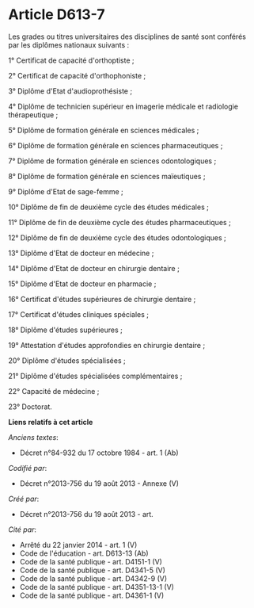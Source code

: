 # Article D613-7

Les grades ou titres universitaires des disciplines de santé sont conférés par les diplômes nationaux suivants :

1° Certificat de capacité d'orthoptiste ;

2° Certificat de capacité d'orthophoniste ;

3° Diplôme d'Etat d'audioprothésiste ;

4° Diplôme de technicien supérieur en imagerie médicale et radiologie thérapeutique ;

5° Diplôme de formation générale en sciences médicales ;

6° Diplôme de formation générale en sciences pharmaceutiques ;

7° Diplôme de formation générale en sciences odontologiques ;

8° Diplôme de formation générale en sciences maïeutiques ;

9° Diplôme d'Etat de sage-femme ;

10° Diplôme de fin de deuxième cycle des études médicales ;

11° Diplôme de fin de deuxième cycle des études pharmaceutiques ;

12° Diplôme de fin de deuxième cycle des études odontologiques ;

13° Diplôme d'Etat de docteur en médecine ;

14° Diplôme d'Etat de docteur en chirurgie dentaire ;

15° Diplôme d'Etat de docteur en pharmacie ;

16° Certificat d'études supérieures de chirurgie dentaire ;

17° Certificat d'études cliniques spéciales ;

18° Diplôme d'études supérieures ;

19° Attestation d'études approfondies en chirurgie dentaire ;

20° Diplôme d'études spécialisées ;

21° Diplôme d'études spécialisées complémentaires ;

22° Capacité de médecine ;

23° Doctorat.

**Liens relatifs à cet article**

_Anciens textes_:

  - Décret n°84-932 du 17 octobre 1984 - art. 1 (Ab)

_Codifié par_:

  - Décret n°2013-756 du 19 août 2013 -  Annexe (V)

_Créé par_:

  - Décret n°2013-756 du 19 août 2013 - art.

_Cité par_:

  - Arrêté du 22 janvier 2014 - art. 1 (V)
  - Code de l'éducation - art. D613-13 (Ab)
  - Code de la santé publique - art. D4151-1 (V)
  - Code de la santé publique - art. D4341-5 (V)
  - Code de la santé publique - art. D4342-9 (V)
  - Code de la santé publique - art. D4351-13-1 (V)
  - Code de la santé publique - art. D4361-1 (V)

